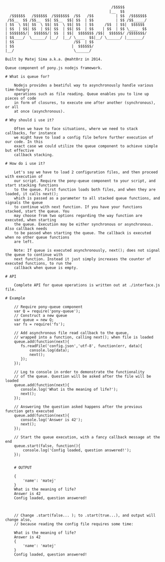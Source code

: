 
                                                    /$$$$$          
                                                   |__  $$          
      /$$$$$$   /$$$$$$  /$$$$$$$  /$$   /$$          | $$  /$$$$$$$
     /$$__  $$ /$$__  $$| $$__  $$| $$  | $$          | $$ /$$_____/
    | $$  \ $$| $$  \ $$| $$  \ $$| $$  | $$     /$$  | $$|  $$$$$$ 
    | $$  | $$| $$  | $$| $$  | $$| $$  | $$    | $$  | $$ \____  $$
    | $$$$$$$/|  $$$$$$/| $$  | $$|  $$$$$$$ /$$|  $$$$$$/ /$$$$$$$/
    | $$____/  \______/ |__/  |__/ \____  $$|__/ \______/ |_______/ 
    | $$                           /$$  | $$                        
    | $$                          |  $$$$$$/                        
    |__/                           \______/                                                                                                             
    
    Built by Matej Sima a.k.a. @maht0rz in 2014.
    
    Queue component of pony.js nodejs framework. 
    
    # What is queue for?
        
        Nodejs provides a beatiful way to asynchronously handle various time-hungry
        operations such as file reading. Queue enables you to line up pieces of code
        in form of closures, to execute one after another (synchronous), or all
        at once (asynchronous).
    
    # Why should i use it?
        
        Often we have to face situations, where we need to stack callbacks, for instance
        we might have to load a config file before further execution of our code. In this
        exact case we could utilize the queue component to achieve simple but effective
        callback stacking.
        
    # How do i use it?
    
        Let's say we have to load 2 configuration files, and then proceed with execution of
        our script. Require the pony-queue component to your script, and start stacking functions
        to the queue. First function loads both files, and when they are loaded, it calls next(); 
        which is passed as a parameter to all stacked queue functions, and signals the queue
        to continue with next function. If you have your functions stacked, start the queue. You 
        may choose from two options regarding the way function are executed, when starting
        the queue. Execution may be either synchronous or asynchronous. Also callback needs
        to be passed when starting the queue. The callback is executed when no other queue functions
        are left.
        
        Note: If queue is executed asynchronously, next(); does not signal the queue to continue with
        next function. Instead it just simply increases the counter of executed functions, to run the
        callback when queue is empty.
        
    # API
        
        Complete API for queue operations is written out at ./interface.js file.
    
    # Example
        
        // Require pony-queue component
        var Q = require('pony-queue');
        // Construct a new queue
        var queue = new Q;
        var fs = require('fs');
        
        // Add asynchronous file read callback to the queue,
        // wrapped into a function, calling next(); when file is loaded
        queue.add(function(next){
           fs.readFile('config.json','utf-8', function(err, data){
               console.log(data);
               next();
           });
        });
        
        // Log to console in order to demonstrate the functionality 
        // of the queue. Question will be asked after the file will be loaded
        queue.add(function(next){
           console.log('What is the meaning of life?');
           next();
        });

        // Answering the question asked happens after the previous function gets executed
        queue.add(function(next){
           console.log('Answer is 42');
           next();
        });
        
        // Start the queue execution, with a fancy callback message at the end
        queue.start(false, function(){
            console.log('Config loaded, question answered!');
        });
        
        
        # OUTPUT
        
        {
            'name': 'matej'
        }
        What is the meaning of life?
        Answer is 42
        Config loaded, question answered!
        
        
        
        // Change .start(false... ); to .start(true...), and output will change also,
        // because reading the config file requires some time:
        
        What is the meaning of life?
        Answer is 42
        {
            'name': 'matej'
        }
        Config loaded, question answered!

   
        
